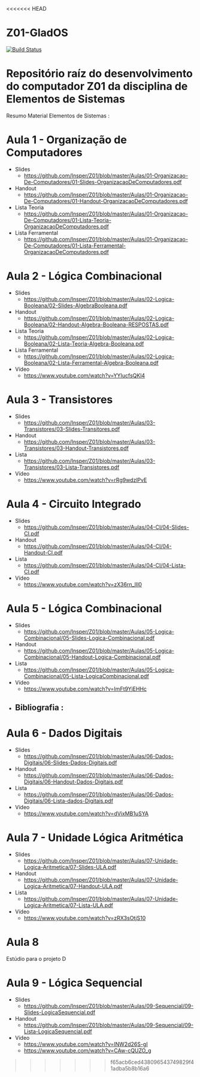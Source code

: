 <<<<<<< HEAD
# Z01-GladOS
[![Build Status](https://travis-ci.org/brunoartc/Z01-GladOS.svg?branch=master)](https://travis-ci.org/brunoartc/Z01-GladOS)

 Repositório raíz do desenvolvimento do computador Z01 da disciplina de Elementos de Sistemas 
=======
Resumo Material Elementos de Sistemas :


# Aula 1 - Organização de Computadores

- Slides 
     - https://github.com/Insper/Z01/blob/master/Aulas/01-Organizacao-De-Computadores/01-Slides-OrganizacaoDeComputadores.pdf
- Handout
     - https://github.com/Insper/Z01/blob/master/Aulas/01-Organizacao-De-Computadores/01-Handout-OrganizacaoDeComputadores.pdf
- Lista Teoria
     - https://github.com/Insper/Z01/blob/master/Aulas/01-Organizacao-De-Computadores/01-Lista-Teoria-OrganizacaoDeComputadores.pdf
- Lista Ferramental
     - https://github.com/Insper/Z01/blob/master/Aulas/01-Organizacao-De-Computadores/01-Lista-Ferramental-OrganizacaoDeComputadores.pdf

# Aula 2 - Lógica Combinacional

- Slides 
     - https://github.com/Insper/Z01/blob/master/Aulas/02-Logica-Booleana/02-Slides-AlgebraBooleana.pdf
- Handout
     - https://github.com/Insper/Z01/blob/master/Aulas/02-Logica-Booleana/02-Handout-Algebra-Booleana-RESPOSTAS.pdf
- Lista Teoria
     - https://github.com/Insper/Z01/blob/master/Aulas/02-Logica-Booleana/02-Lista-Teoria-Algebra-Booleana.pdf
- Lista Ferramental
     - https://github.com/Insper/Z01/blob/master/Aulas/02-Logica-Booleana/02-Lista-Ferramental-Algebra-Booleana.pdf
- Vídeo 
     - https://www.youtube.com/watch?v=YYIucfsQKl4

# Aula 3 - Transistores

- Slides 
     - https://github.com/Insper/Z01/blob/master/Aulas/03-Transistores/03-Slides-Transitores.pdf
- Handout
     - https://github.com/Insper/Z01/blob/master/Aulas/03-Transistores/03-Handout-Transistores.pdf
- Lista 
     - https://github.com/Insper/Z01/blob/master/Aulas/03-Transistores/03-Lista-Transistores.pdf
- Vídeo 
     - https://www.youtube.com/watch?v=rRg9wdzlPvE

# Aula 4 - Circuito Integrado 

- Slides 
     - https://github.com/Insper/Z01/blob/master/Aulas/04-CI/04-Slides-CI.pdf
- Handout
     - https://github.com/Insper/Z01/blob/master/Aulas/04-CI/04-Handout-CI.pdf
- Lista
     - https://github.com/Insper/Z01/blob/master/Aulas/04-CI/04-Lista-CI.pdf
- Vídeo 
    - https://www.youtube.com/watch?v=zX36rn_lIl0

# Aula 5 - Lógica Combinacional 

- Slides 
     - https://github.com/Insper/Z01/blob/master/Aulas/05-Logica-Combinacional/05-Slides-Logica-Combinacional.pdf
- Handout
     - https://github.com/Insper/Z01/blob/master/Aulas/05-Logica-Combinacional/05-Handout-Logica-Combinacional.pdf
- Lista 
     - https://github.com/Insper/Z01/blob/master/Aulas/05-Logica-Combinacional/05-Lista-LogicaCombinacional.pdf
- Vídeo 
     - https://www.youtube.com/watch?v=ImFt9YjEHHc
- Bibliografia :
    -
    
# Aula 6 - Dados Digitais 

- Slides 
     - https://github.com/Insper/Z01/blob/master/Aulas/06-Dados-Digitais/06-Slides-Dados-Digitais.pdf
- Handout
     - https://github.com/Insper/Z01/blob/master/Aulas/06-Dados-Digitais/06-Handout-Dados-Digitais.pdf
- Lista
     - https://github.com/Insper/Z01/blob/master/Aulas/06-Dados-Digitais/06-Lista-dados-Digitais.pdf
- Vídeo 
     - https://www.youtube.com/watch?v=dVixMB1uSYA
     
# Aula 7 - Unidade Lógica Aritmética

- Slides 
     - https://github.com/Insper/Z01/blob/master/Aulas/07-Unidade-Logica-Aritmetica/07-Slides-ULA.pdf
- Handout
     - https://github.com/Insper/Z01/blob/master/Aulas/07-Unidade-Logica-Aritmetica/07-Handout-ULA.pdf
- Lista 
     - https://github.com/Insper/Z01/blob/master/Aulas/07-Unidade-Logica-Aritmetica/07-Lista-ULA.pdf
- Vídeo 
     - https://www.youtube.com/watch?v=zRX3sOtjS10

# Aula 8

Estúdio para o projeto D
     
# Aula 9 - Lógica Sequencial 

- Slides 
     - https://github.com/Insper/Z01/blob/master/Aulas/09-Sequencial/09-Slides-LogicaSequencial.pdf
- Handout
     - https://github.com/Insper/Z01/blob/master/Aulas/09-Sequencial/09-Lista-LogicaSequencial.pdf
- Vídeo 
     - https://www.youtube.com/watch?v=lNW2d26S-gI
     - https://www.youtube.com/watch?v=CAw-cQUZO_g

>>>>>>> f65acb6ced438096543749829f41adba5b8b16a6
